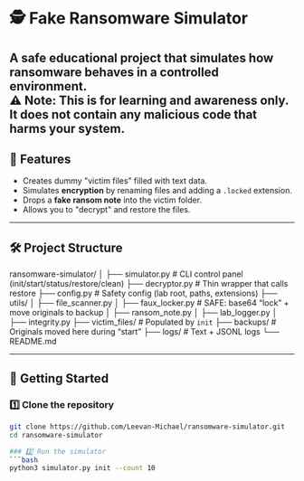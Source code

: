 # 🕵️ Fake Ransomware Simulator  

A **safe educational project** that simulates how ransomware behaves in a controlled environment.  
⚠️ **Note:** This is for **learning and awareness only**. It does **not** contain any malicious code that harms your system.  
---
## 📌 Features
- Creates dummy "victim files" filled with text data.  
- Simulates **encryption** by renaming files and adding a `.locked` extension.  
- Drops a **fake ransom note** into the victim folder.  
- Allows you to "decrypt" and restore the files.  
---

## 🛠️ Project Structure
ransomware-simulator/
│
├── simulator.py           # CLI control panel (init/start/status/restore/clean)
├── decryptor.py           # Thin wrapper that calls restore
├── config.py              # Safety config (lab root, paths, extensions)
├── utils/
│   ├── file_scanner.py
│   ├── faux_locker.py     # SAFE: base64 “lock” + move originals to backup
│   ├── ransom_note.py
│   ├── lab_logger.py
│   ├── integrity.py
├── victim_files/          # Populated by `init`
├── backups/               # Originals moved here during “start”
├── logs/                  # Text + JSONL logs
└── README.md


---

## 🚀 Getting Started  

### 1️⃣ Clone the repository
```bash
git clone https://github.com/Leevan-Michael/ransomware-simulator.git
cd ransomware-simulator

### 2️⃣ Run the simulator
```bash
python3 simulator.py init --count 10

